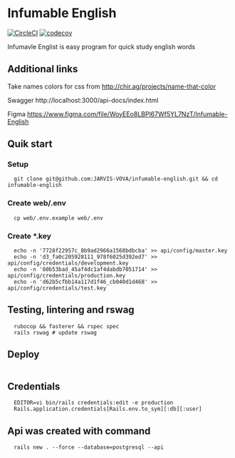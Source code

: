 # Infumable English
[![CircleCI](https://circleci.com/gh/JARVIS-VOVA/infumable-english.svg?style=shield)](https://app.circleci.com/pipelines/github/JARVIS-VOVA)
[![codecov](https://codecov.io/gh/JARVIS-VOVA/infumable-english/branch/main/graph/badge.svg?token=9YV2GTED6Z)](https://codecov.io/gh/JARVIS-VOVA/infumable-english)

Infumavle Englist is easy program for quick study english words

## Additional links
Take names colors for css from http://chir.ag/projects/name-that-color

Swagger http://localhost:3000/api-docs/index.html

Figma https://www.figma.com/file/WoyEEo8LBPl67Wf5YL7NzT/Infumable-English

## Quik start

### Setup
```
  git clone git@github.com:JARVIS-VOVA/infumable-english.git && cd infumable-english
```

### Create web/.env
```
  cp web/.env.example web/.env
```

### Create *.key
```
  echo -n '7728f22957c_8b9ad2966a1568bdbcba' >> api/config/master.key
  echo -n 'd3_fa0c205928111_978f6025d392ed7' >> api/config/credentials/development.key
  echo -n '80b53bad_45af4dc1af4dabdb7051714' >> api/config/credentials/production.key
  echo -n 'd62b5cfbb14a117d1f46_cb040d1d468' >> api/config/credentials/test.key
```

## Testing, lintering and rswag
```
  rubocop && fasterer && rspec spec
  rails rswag # update rswag
```

## Deploy
```
```

## Credentials
```
  EDITOR=vi bin/rails credentials:edit -e production
  Rails.application.credentials[Rails.env.to_sym][:db][:user]
```

## Api was created with command
```
  rails new . --force --database=postgresql --api
```
